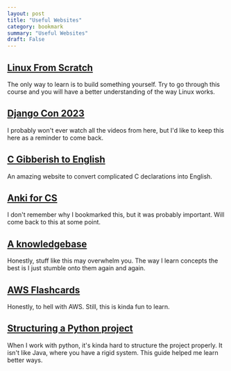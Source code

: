```yaml
---
layout: post
title: "Useful Websites"
category: bookmark
summary: "Useful Websites"
draft: False
---
```


## [Linux From Scratch](https://www.linuxfromscratch.org/lfs/view/stable/prologue/foreword.html)
The only way to learn is to build something yourself. Try to go through this course and you will
have a better understanding of the way Linux works.

## [Django Con 2023](https://www.youtube.com/@DjangoConEurope/videos)
I probably won't ever watch all the videos from here, but I'd like to keep this here as
a reminder to come back.

## [C Gibberish to English](https://cdecl.org/)
An amazing website to convert complicated C declarations into English.


## [Anki for CS](https://www.gresearch.com/news/anki-as-learning-superpower-computer-science-edition/)
I don't remember why I bookmarked this, but it was probably important. Will
come back to this at some point.


## [A knowledgebase](https://github.com/trimstray/the-book-of-secret-knowledge)
Honestly, stuff like this may overwhelm you. The way I learn concepts 
the best is I just stumble onto them again and again. 

## [AWS Flashcards](https://cloudbite.attejuvonen.fi/?deck=aws&card=-1300882318)
Honestly, to hell with AWS. Still, this is kinda fun to learn.

## [Structuring a Python project](https://pycon.switowski.com/03-project-structure-2-parts/structure/)
When I work with python, it's kinda hard to structure the project properly.
It isn't like Java, where you have a rigid system.
This guide helped me learn better ways.
